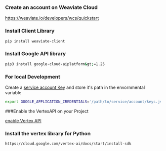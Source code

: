 

### Create an account on Weaviate Cloud
https://weaviate.io/developers/wcs/quickstart

### Install Client Library 

```sh
pip install weaviate-client
```

### Install Google API library
```sh
pip3 install google-cloud-aiplatform&gt;=1.25
```

### For local Development 
Create a [service account Key](https://cloud.google.com/iam/docs/keys-create-delete#creating) and store it's path in the envornmental variable
```sh
export GOOGLE_APPLICATION_CREDENTIALS='/path/to/service/account/keys.json'
```

###Enable the VertexAPI on your Project

[enable Vertex API](https://console.cloud.google.com/flows/enableapi?apiid=aiplatform.googleapis.com)

### Install the vertex library for Python
```sh
https://cloud.google.com/vertex-ai/docs/start/install-sdk
```